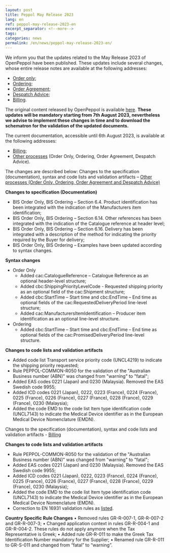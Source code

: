 ```yaml
---
layout: post
title: Peppol May Release 2023
lang: en
ref: peppol-may-release-2023-en
excerpt_separator: <!--more-->
tags:
categories: news
permalink: /en/news/peppol-may-release-2023-en/
---
```

We inform you that the updates related to the May Release 2023 of OpenPeppol have been published. These updates include several changes, whose entire release notes are available at the following addresses:

 - [Order only](https://peppol-docs.agid.gov.it/docs-next-release/docs/ENG/others/guides/release-notes-it/3-order-only/main.html);
 - [Ordering](https://peppol-docs.agid.gov.it/docs-next-release/docs/ENG/others/guides/release-notes-it/28-ordering/main.htmlv);
 - [Order Agreement](https://peppol-docs.agid.gov.it/docs-next-release/docs/ENG/others/guides/release-notes-it/42-orderagreement/main.html);
 - [Despatch Advice](https://peppol-docs.agid.gov.it/docs-next-release/docs/ENG/others/guides/release-notes-it/30-despatchadvice/main.html);
 - [Billing](https://peppol-docs.agid.gov.it/docs-next-release/docs/ENG/invoice/guide/release-notes-it/main.html).

The original content released by OpenPeppol is available [here](https://peppol.org/may-2023-release-of-the-peppol-post-award-artefact/).
**These updates will be mandatory starting from 7th August 2023, nevertheless we advise to implement these changes in time and to download the schematron for the validation of the updated documents.**

The current documentation, accessible until 6th August 2023, is available at the following addresses:
 - [Billing](https://peppol-docs.agid.gov.it/docs/my_index_fatt-ENG.jsp);
 - [Other processes](https://peppol-docs.agid.gov.it/docs/my_index-ENG.jsp) (Order Only, Ordering, Order Agreement, Despatch Advice).


The changes are described below:
Changes to the specification (documentation), syntax and code lists and validation artifacts – [Other processes (Order Only, Ordering, Order Agreement and Despatch Advice)](https://peppol-docs.agid.gov.it/docs-next-release/my_index.jsp)

**Changes to specification (Documentation)**
 - BIS Order Only, BIS Ordering – Section 6.4. Product identification has been integrated with the indication of the Manufacturers item identification;
 - BIS Order Only, BIS Ordering – Section 6.14. Other references has been integrated with the indication of the Catalogue reference at header level;
 - BIS Order Only, BIS Ordering – Section 6.16. Delivery has been integrated with a description of the method for indicating the priority required by the Buyer for delivery;
 - BIS Order Only, BIS Ordering – Examples have been updated according to syntax changes.

**Syntax changes**
- Order Only
    - Added cac:CatalogueReference – Catalogue Reference as an optional header-level structure;
    - Added cbc:ShippingPriorityLevelCode - Requested shipping priority as an optional field of the cac:Shipment structure;
    - Added cbc:StartTime – Start time and cbc:EndTime – End time as optional fields of the cac:RequestedDeliveryPeriod line-level structure;
    - Added cac:ManufacturersItemIdentification – Producer item identification as an optional line-level structure.
- Ordering
    - Added cbc:StartTime – Start time and cbc:EndTime – End time as optional fields of the cac:PromisedDeliveryPeriod line-level structure.

**Changes to code lists and validation artifacts**
 - Added code list Transport service priority code (UNCL4219) to indicate the shipping priority requested;
 - Rule PEPPOL-COMMON-R050 for the validation of the "Australian Business number (ABN)" was changed from "warning" to "fatal";
 - Added EAS codes 0221 (Japan) and 0230 (Malaysia). Removed the EAS Swedish code 9955;
 - Added ICD codes 0221 (Japan), 0222, 0223 (France), 0224 (France), 0225 (France), 0226 (France), 0227 (France), 0228 (France), 0229 (France), 0230 (Malaysia);
 - Added the code EMD to the code list Item type identification code (UNCL7143) to indicate the Medical Device identifier as in the European Medical Device Nomenclature (EMDN). 

Changes to the specification (documentation), syntax and code lists and validation artifacts - [Billing](https://peppol-docs.agid.gov.it/docs-next-release/my_index_fatt.jsp)

**Changes to code lists and validation artifacts**
 - Rule PEPPOL-COMMON-R050 for the validation of the "Australian Business number (ABN)" was changed from "warning" to "fatal";
 - Added EAS codes 0221 (Japan) and 0230 (Malaysia). Removed the EAS Swedish code 9955;
 - Added ICD codes 0221 (Japan), 0222, 0223 (France), 0224 (France), 0225 (France), 0226 (France), 0227 (France), 0228 (France), 0229 (France), 0230 (Malaysia);
 - Added the code EMD to the code list Item type identification code (UNCL7143) to indicate the Medical Device identifier as in the European Medical Device Nomenclature (EMDN). 
 - Correction to EN 16931 validation rules as [listed](https://github.com/ConnectingEurope/eInvoicing-EN16931/releases/tag/validation-1.3.10).

**Country Specific Rule Changes**
•	Removed rules GR-R-007-1, GR-R-007-2 and GR-R-007-3;
•	Changed application context in rules GR-R-004-1 and GR-R-004-2. These rules do not apply anymore when the Tax Representative is Greek;
•	Added rule GR-R-011 to make the Greek Tax Identification Number mandatory for the Supplier;
•	Renamed rule GR-R-011 to GR-S-011 and changed from “fatal” to “warning”.
